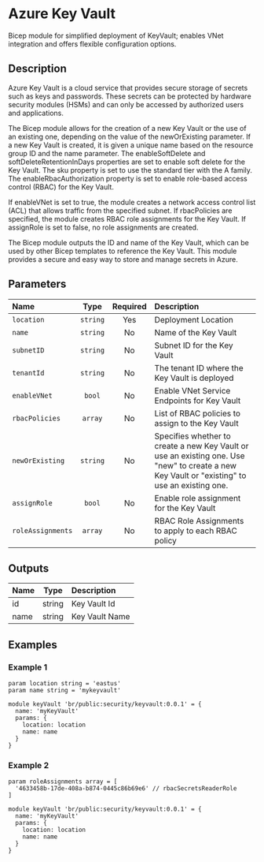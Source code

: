 # Azure Key Vault

Bicep module for simplified deployment of KeyVault; enables VNet integration and offers flexible configuration options.

## Description

Azure Key Vault is a cloud service that provides secure storage of secrets such as keys and passwords. These secrets can be protected by hardware security modules (HSMs) and can only be accessed by authorized users and applications.

The Bicep module allows for the creation of a new Key Vault or the use of an existing one, depending on the value of the newOrExisting parameter. If a new Key Vault is created, it is given a unique name based on the resource group ID and the name parameter. The enableSoftDelete and softDeleteRetentionInDays properties are set to enable soft delete for the Key Vault. The sku property is set to use the standard tier with the A family. The enableRbacAuthorization property is set to enable role-based access control (RBAC) for the Key Vault.

If enableVNet is set to true, the module creates a network access control list (ACL) that allows traffic from the specified subnet. If rbacPolicies are specified, the module creates RBAC role assignments for the Key Vault. If assignRole is set to false, no role assignments are created.

The Bicep module outputs the ID and name of the Key Vault, which can be used by other Bicep templates to reference the Key Vault. This module provides a secure and easy way to store and manage secrets in Azure.

## Parameters

| Name              | Type     | Required | Description                                                                                                                                   |
| :---------------- | :------: | :------: | :-------------------------------------------------------------------------------------------------------------------------------------------- |
| `location`        | `string` | Yes      | Deployment Location                                                                                                                           |
| `name`            | `string` | No       | Name of the Key Vault                                                                                                                         |
| `subnetID`        | `string` | No       | Subnet ID for the Key Vault                                                                                                                   |
| `tenantId`        | `string` | No       | The tenant ID where the Key Vault is deployed                                                                                                 |
| `enableVNet`      | `bool`   | No       | Enable VNet Service Endpoints for Key Vault                                                                                                   |
| `rbacPolicies`    | `array`  | No       | List of RBAC policies to assign to the Key Vault                                                                                              |
| `newOrExisting`   | `string` | No       | Specifies whether to create a new Key Vault or use an existing one. Use "new" to create a new Key Vault or "existing" to use an existing one. |
| `assignRole`      | `bool`   | No       | Enable role assignment for the Key Vault                                                                                                      |
| `roleAssignments` | `array`  | No       | RBAC Role Assignments to apply to each RBAC policy                                                                                            |

## Outputs

| Name | Type   | Description    |
| :--- | :----: | :------------- |
| id   | string | Key Vault Id   |
| name | string | Key Vault Name |

## Examples

### Example 1

```bicep
param location string = 'eastus'
param name string = 'mykeyvault'

module keyVault 'br/public:security/keyvault:0.0.1' = {
  name: 'myKeyVault'
  params: {
    location: location
    name: name
  }
}
```

### Example 2

```bicep
param roleAssignments array = [
  '4633458b-17de-408a-b874-0445c86b69e6' // rbacSecretsReaderRole
]

module keyVault 'br/public:security/keyvault:0.0.1' = {
  name: 'myKeyVault'
  params: {
    location: location
    name: name
  }
}
```

